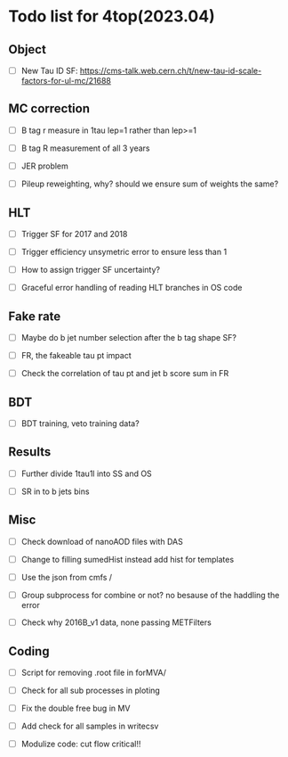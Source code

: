# Todo list for 4top(2023.04)

## Object 
- [ ] New Tau ID SF: https://cms-talk.web.cern.ch/t/new-tau-id-scale-factors-for-ul-mc/21688

## MC correction
- [ ] B tag r measure in 1tau lep=1 rather than lep>=1
- [ ] B tag R measurement of all 3 years
- [ ] JER problem
- [ ] Pileup reweighting, why? should we ensure sum of weights the same?


## HLT 
- [ ] Trigger SF for 2017 and 2018
- [ ] Trigger efficiency unsymetric error to ensure less than 1
- [ ] How to assign trigger SF uncertainty?
- [ ] Graceful error handling of reading HLT branches in OS code




## Fake rate
- [ ] Maybe do b jet number selection after the b tag shape SF?
- [ ] FR, the fakeable tau pt impact
- [ ] Check the correlation of tau pt and jet b score sum in FR 


## BDT
- [ ] BDT training, veto training data?



## Results
- [ ] Further divide 1tau1l into SS and OS 
- [ ] SR in to b jets bins



## Misc 
- [ ] Check download of nanoAOD files with DAS
- [ ] Change to filling sumedHist instead add hist for templates
- [ ] Use the json from cmfs /
- [ ] Group subprocess for combine or not? no besause of the haddling the error
- [ ] Check why 2016B_v1 data, none passing METFilters 


## Coding 
- [ ] Script for removing .root file in forMVA/
- [ ] Check for all sub processes in ploting
- [ ] Fix the double free bug in MV
- [ ] Add check for all samples in writecsv 
- [ ] Modulize code: cut flow critical!!


